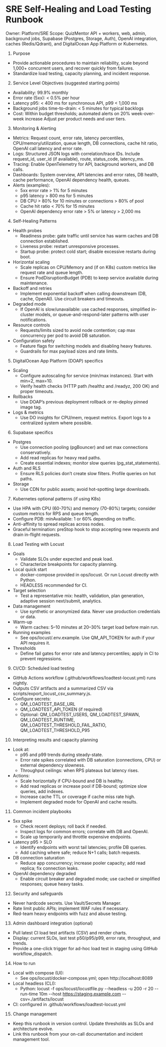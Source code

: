 # SRE Self-Healing and Load Testing Runbook

Owner: Platform/SRE
Scope: QuizMentor API + workers, web, admin, background jobs, Supabase (Postgres, Storage, Auth), OpenAI integration, caches (Redis/Qdrant), and DigitalOcean App Platform or Kubernetes.

1. Purpose

- Provide actionable procedures to maintain reliability, scale beyond 1,000+ concurrent users, and recover quickly from failures.
- Standardize load testing, capacity planning, and incident response.

2. Service Level Objectives (suggested starting points)

- Availability: 99.9% monthly
- Error rate (5xx): < 0.5% per hour
- Latency p95: < 400 ms for synchronous API, p99 < 1,000 ms
- Background jobs time-to-drain: < 5 minutes for typical backlogs
- Cost: Within budget thresholds; automated alerts on 20% week-over-week increase
  Adjust per product needs and user tiers.

3. Monitoring & Alerting

- Metrics: Request count, error rate, latency percentiles, CPU/memory/utilization, queue length, DB connections, cache hit ratio, OpenAI call latency and error rate.
- Logs: Structured JSON logs with correlation/trace IDs. Include request_id, user_id (if available), route, status_code, latency_ms.
- Tracing: Enable OpenTelemetry for API, background workers, and DB calls.
- Dashboards: System overview, API latencies and error rates, DB health, cache performance, OpenAI dependency health, queues.
- Alerts (examples):
  - 5xx error rate > 1% for 5 minutes
  - p95 latency > 800 ms for 5 minutes
  - DB CPU > 80% for 10 minutes or connections > 80% of pool
  - Cache hit ratio < 70% for 15 minutes
  - OpenAI dependency error rate > 5% or latency > 2,000 ms

4. Self-Healing Patterns

- Health probes
  - Readiness probe: gate traffic until service has warm caches and DB connection established.
  - Liveness probe: restart unresponsive processes.
  - Startup probe: protect cold start; disable excessive restarts during boot.
- Horizontal scaling
  - Scale replicas on CPU/Memory and (if on K8s) custom metrics like request rate and queue length.
  - Ensure PodDisruptionBudget (PDB) to keep service available during maintenance.
- Backoff and retries
  - Implement exponential backoff when calling downstream (DB, cache, OpenAI). Use circuit breakers and timeouts.
- Degraded mode
  - If OpenAI is slow/unavailable: use cached responses, simplified in-cluster models, or queue-and-respond-later patterns with user notifications.
- Resource controls
  - Requests/limits sized to avoid node contention; cap max concurrency per pod to avoid DB saturation.
- Configuration safety
  - Feature flags for switching models and disabling heavy features.
  - Guardrails for max payload sizes and rate limits.

5. DigitalOcean App Platform (DOAP) specifics

- Scaling
  - Configure autoscaling for service (min/max instances). Start with min=2, max=10.
  - Verify health checks (HTTP path /healthz and /readyz, 200 OK) and proper timeouts.
- Rollbacks
  - Use DOAP’s previous deployment rollback or re-deploy pinned image tag.
- Logs & metrics
  - Use DO insights for CPU/mem, request metrics. Export logs to a centralized system where possible.

6. Supabase specifics

- Postgres
  - Use connection pooling (pgBouncer) and set max connections conservatively.
  - Add read replicas for heavy read paths.
  - Create essential indexes; monitor slow queries (pg_stat_statements).
- Auth and RLS
  - Ensure RLS policies don’t create slow filters. Profile queries on hot paths.
- Storage
  - Use CDN for public assets; avoid hot-spotting large downloads.

7. Kubernetes optional patterns (if using K8s)

- Use HPA with CPU (60-70%) and memory (70-80%) targets; consider custom metrics for RPS and queue length.
- Configure PDB: minAvailable: 1 or 60% depending on traffic.
- Anti-affinity to spread replicas across nodes.
- Graceful termination: preStop hook to stop accepting new requests and drain in-flight requests.

8. Load Testing with Locust

- Goals
  - Validate SLOs under expected and peak load.
  - Characterize breakpoints for capacity planning.
- Local quick start
  - docker-compose provided in ops/locust. Or run Locust directly with Python.
  - HEADLESS recommended for CI.
- Target selection
  - Test a representative mix: health, validation, plan generation, adaptive session next/submit, analytics.
- Data management
  - Use synthetic or anonymized data. Never use production credentials or data.
- Warm-up
  - Warm caches: 5–10 minutes at 20–30% target load before main run.
- Running examples
  - See ops/locust/.env.example. Use QM_API_TOKEN for auth if your API requires it.
- Thresholds
  - Define fail gates for error rate and latency percentiles; apply in CI to prevent regressions.

9. CI/CD: Scheduled load testing

- GitHub Actions workflow (.github/workflows/loadtest-locust.yml) runs nightly.
- Outputs CSV artifacts and a summarized CSV via scripts/export_locust_csv_summary.js.
- Configure secrets:
  - QM_LOADTEST_BASE_URL
  - QM_LOADTEST_API_TOKEN (if required)
  - Optional: QM_LOADTEST_USERS, QM_LOADTEST_SPAWN, QM_LOADTEST_RUNTIME, QM_LOADTEST_THRESHOLD_FAIL_RATIO, QM_LOADTEST_THRESHOLD_P95

10. Interpreting results and capacity planning

- Look at:
  - p95 and p99 trends during steady-state.
  - Error rate spikes correlated with DB saturation (connections, CPU) or external dependency slowness.
  - Throughput ceilings: when RPS plateaus but latency rises.
- Actions:
  - Scale horizontally if CPU-bound and DB is healthy.
  - Add read replicas or increase pool if DB-bound; optimize slow queries, add indexes.
  - Increase cache TTL or coverage if cache miss rate high.
  - Implement degraded mode for OpenAI and cache results.

11. Common incident playbooks

- 5xx spike
  - Check recent deploys; roll back if needed.
  - Inspect logs for common errors; correlate with DB and OpenAI.
  - Scale up temporarily and throttle expensive endpoints.
- Latency p95 > SLO
  - Identify endpoints with worst tail latencies; profile DB queries.
  - Add caching where safe; reduce N+1 calls; batch requests.
- DB connection saturation
  - Reduce app concurrency; increase pooler capacity; add read replica; fix connection leaks.
- OpenAI dependency degraded
  - Enable circuit breaker and degraded mode; use cached or simplified responses; queue heavy tasks.

12. Security and safeguards

- Never hardcode secrets. Use Vault/Secrets Manager.
- Rate limit public APIs; implement WAF rules if necessary.
- Red-team heavy endpoints with fuzz and abuse testing.

13. Admin dashboard integration (optional)

- Pull latest CI load test artifacts (CSV) and render charts.
- Display: current SLOs, last test p50/p95/p99, error rate, throughput, and trends.
- Provide a one-click trigger for ad-hoc load test in staging using GitHub workflow_dispatch.

14. How to run

- Local with compose (UI):
  - See ops/locust/docker-compose.yml; open http://localhost:8089
- Local headless (CLI):
  - Python: locust -f ops/locust/locustfile.py --headless -u 200 -r 20 --run-time 10m --host https://staging.example.com --csv=./artifacts/locust
- CI: configured in .github/workflows/loadtest-locust.yml

15. Change management

- Keep this runbook in version control. Update thresholds as SLOs and architecture evolve.
- Link this runbook from your on-call documentation and incident management tool.
